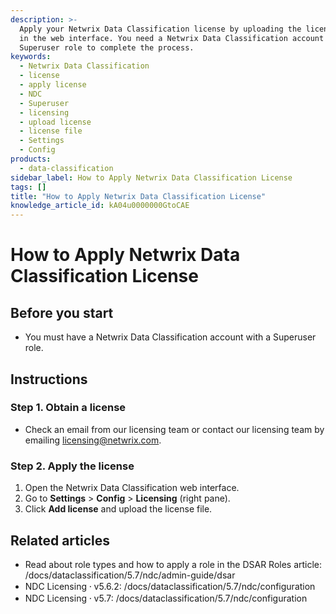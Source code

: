 ```yaml
---
description: >-
  Apply your Netwrix Data Classification license by uploading the license file
  in the web interface. You need a Netwrix Data Classification account with a
  Superuser role to complete the process.
keywords:
  - Netwrix Data Classification
  - license
  - apply license
  - NDC
  - Superuser
  - licensing
  - upload license
  - license file
  - Settings
  - Config
products:
  - data-classification
sidebar_label: How to Apply Netwrix Data Classification License
tags: []
title: "How to Apply Netwrix Data Classification License"
knowledge_article_id: kA04u0000000GtoCAE
---
```


# How to Apply Netwrix Data Classification License

## Before you start

- You must have a Netwrix Data Classification account with a Superuser role.

## Instructions

### Step 1. Obtain a license

- Check an email from our licensing team or contact our licensing team by emailing licensing@netwrix.com.

### Step 2. Apply the license

1. Open the Netwrix Data Classification web interface.
2. Go to **Settings** > **Config** > **Licensing** (right pane).
3. Click **Add license** and upload the license file.

## Related articles

- Read about role types and how to apply a role in the DSAR Roles article: /docs/dataclassification/5.7/ndc/admin-guide/dsar
- NDC Licensing ⸱ v5.6.2: /docs/dataclassification/5.7/ndc/configuration
- NDC Licensing ⸱ v5.7: /docs/dataclassification/5.7/ndc/configuration

